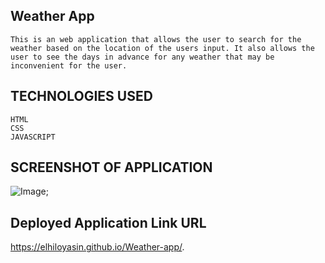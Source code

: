 ## Weather App
```
This is an web application that allows the user to search for the weather based on the location of the users input. It also allows the user to see the days in advance for any weather that may be inconvenient for the user. 
```

## TECHNOLOGIES USED

```
HTML
CSS
JAVASCRIPT
```
## SCREENSHOT OF APPLICATION
![Image](assets/images/weather_screenshot.jpg);



## Deployed Application Link URL
https://elhiloyasin.github.io/Weather-app/.

